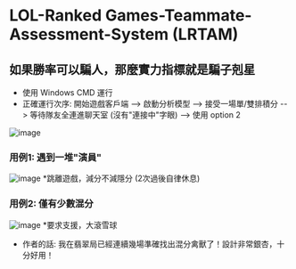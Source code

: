 # LOL-Ranked Games-Teammate-Assessment-System (LRTAM)
## 如果勝率可以騙人，那麼實力指標就是騙子剋星
- 使用 Windows CMD 運行 <br/>
- 正確運行次序: 開始遊戲客戶端 --> 啟動分析模型 --> 接受一場單/雙排積分 --> 等待隊友全連進聊天室 (沒有"連接中"字眼) --> 使用 option 2

![image](https://github.com/hung0125/LOL-Ranked-Games-Teammate-Assessment-Model/assets/65654501/695d4f56-2fd6-4af9-baf8-31e488059630)
### 用例1: 遇到一堆"演員"
![image](https://github.com/hung0125/LOL-Ranked-Games-Teammate-Assessment-Model/assets/65654501/0169f819-5fe2-4b31-b4d1-e83f6cb8bd52)
*跳離遊戲，減分不減隱分 (2次過後自律休息)
### 用例2: 僅有少數混分
![image](https://github.com/hung0125/LOL-Ranked-Games-Teammate-Assessment-Model/assets/65654501/291b056e-0d0d-448e-b70d-e36ebb242c63)
*要求支援，大滾雪球


- 作者的話: 我在翡翠局已經連續幾場準確找出混分禽獸了！設計非常銀杏，十分好用！
